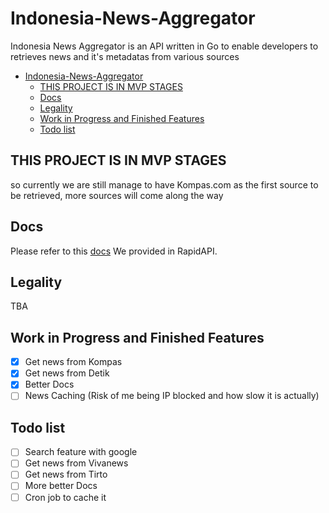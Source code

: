 # Indonesia-News-Aggregator

Indonesia News Aggregator is an API written in Go to enable developers to retrieves news and it's metadatas from various sources

- [Indonesia-News-Aggregator](#indonesia-news-aggregator)
  - [THIS PROJECT IS IN MVP STAGES](#this-project-is-in-mvp-stages)
  - [Docs](#docs)
  - [Legality](#legality)
  - [Work in Progress and Finished Features](#work-in-progress-and-finished-features)
  - [Todo list](#todo-list)

## THIS PROJECT IS IN MVP STAGES

so currently we are still manage to have Kompas.com as the first source to be retrieved, more sources will come along the way

## Docs

Please refer to this [docs](https://rapidapi.com/narutohaj00/api/indonesian-news-aggregator) We provided in RapidAPI.

## Legality

TBA

## Work in Progress and Finished Features

- [x] Get news from Kompas
- [X] Get news from Detik
- [x] Better Docs
- [ ] News Caching (Risk of me being IP blocked and how slow it is actually)

## Todo list

- [ ] Search feature with google
- [ ] Get news from Vivanews
- [ ] Get news from Tirto
- [ ] More better Docs
- [ ] Cron job to cache it
